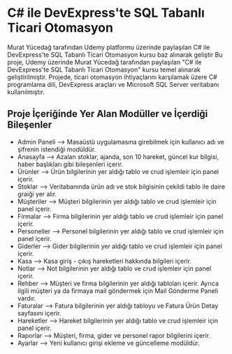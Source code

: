 # C# ile DevExpress'te SQL Tabanlı Ticari Otomasyon

Murat Yücedağ tarafından Udemy platformu üzerinde paylaşılan C# ile DevExpress'te SQL Tabanlı Ticari Otomasyon kursu baz alınarak geliştir
Bu proje, Udemy üzerinde Murat Yücedağ tarafından paylaşılan "C# ile DevExpress'te SQL Tabanlı Ticari Otomasyon" kursu temel alınarak geliştirilmiştir.
Projede, ticari otomasyon ihtiyaçlarını karşılamak üzere C# programlama dili, DevExpress araçları ve Microsoft SQL Server veritabanı kullanılmıştır.

## Proje İçeriğinde Yer Alan Modüller ve İçerdiği Bileşenler

- Admin Paneli --> Masaüstü uygulamasına girebilmek için kullanıcı adı ve şifrenin istendiği modüldür.
- Anasayfa --> Azalan stoklar, ajanda, son 10 hareket, güncel kur bilgisi, haber başlıkları gibi bileşenleri içerir.
- Ürünler --> Ürün bilgilerinin yer aldığı tablo ve crud işlemleir için panel içerir.
- Stoklar --> Veritabanında ürün adı ve stok bilgisinin çekildi tablo ile daire graiği yer alır.
- Müşteriler --> Müşteri bilgilerinin yer aldığı tablo ve crud işlemleir için panel içerir.
- Firmalar --> Firma bilgilerinin yer aldığı tablo ve crud işlemleir için panel içerir.
- Personeller --> Personel bilgilerinin yer aldığı tablo ve crud işlemleir için panel içerir.
- Giderler --> Gider bilgilerinin yer aldığı tablo ve crud işlemleir için panel içerir.
- Kasa --> Kasa giriş - çıkış hareketleri hakkında bilgileri içerir.
- Notlar --> Not bilgilerinin yer aldığı tablo ve crud işlemleir için panel içerir.
- Rehber --> Müşteri ve firma bilgilerinin yer aldığı tabloları içerir. Ayrıca ilgili müşteri ya da firmaya mail göndermek için Mail Gönderme Paneli vardır.
- Faturalar --> Fatura bilgilerinin yer aldığı tabloyu ve Fatura Ürün Detay sayfasını içerir.
- Hareketler --> Hareket bilgilerinin yer aldığı tablo ve crud işlemleir için panel içerir.
- Raporlar --> Müşteri, firma, gider ve personel rapor bilgilerini içerir.
- Ayarlar --> Yeni kullanıcı girişi ekleme ve güncelleme modüldür.
